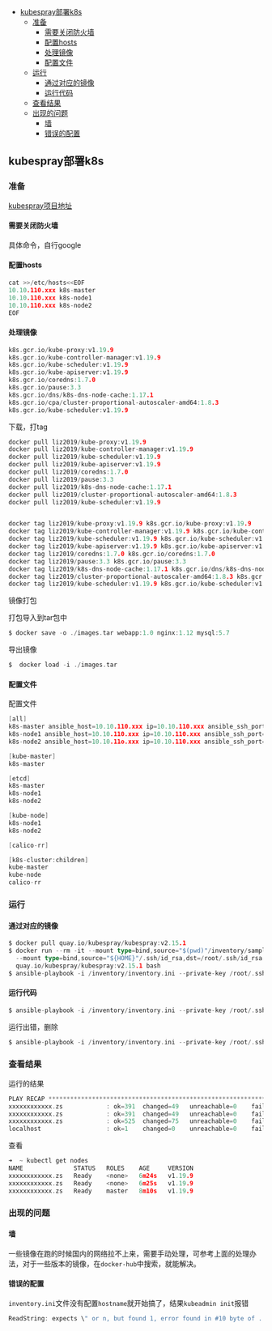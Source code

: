 <!-- START doctoc generated TOC please keep comment here to allow auto update -->
<!-- DON'T EDIT THIS SECTION, INSTEAD RE-RUN doctoc TO UPDATE -->


- [kubespray部署k8s](#kubespray%E9%83%A8%E7%BD%B2k8s)
  - [准备](#%E5%87%86%E5%A4%87)
    - [需要关闭防火墙](#%E9%9C%80%E8%A6%81%E5%85%B3%E9%97%AD%E9%98%B2%E7%81%AB%E5%A2%99)
    - [配置hosts](#%E9%85%8D%E7%BD%AEhosts)
    - [处理镜像](#%E5%A4%84%E7%90%86%E9%95%9C%E5%83%8F)
    - [配置文件](#%E9%85%8D%E7%BD%AE%E6%96%87%E4%BB%B6)
  - [运行](#%E8%BF%90%E8%A1%8C)
    - [通过对应的镜像](#%E9%80%9A%E8%BF%87%E5%AF%B9%E5%BA%94%E7%9A%84%E9%95%9C%E5%83%8F)
    - [运行代码](#%E8%BF%90%E8%A1%8C%E4%BB%A3%E7%A0%81)
  - [查看结果](#%E6%9F%A5%E7%9C%8B%E7%BB%93%E6%9E%9C)
  - [出现的问题](#%E5%87%BA%E7%8E%B0%E7%9A%84%E9%97%AE%E9%A2%98)
    - [墙](#%E5%A2%99)
    - [错误的配置](#%E9%94%99%E8%AF%AF%E7%9A%84%E9%85%8D%E7%BD%AE)

<!-- END doctoc generated TOC please keep comment here to allow auto update -->

## kubespray部署k8s

### 准备

[kubespray项目地址](https://github.com/kubernetes-sigs/kubespray)  

#### 需要关闭防火墙  

具体命令，自行google  

#### 配置hosts

```go
cat >>/etc/hosts<<EOF
10.10.110.xxx k8s-master
10.10.110.xxx k8s-node1
10.10.110.xxx k8s-node2
EOF
```

#### 处理镜像

```go
k8s.gcr.io/kube-proxy:v1.19.9
k8s.gcr.io/kube-controller-manager:v1.19.9
k8s.gcr.io/kube-scheduler:v1.19.9
k8s.gcr.io/kube-apiserver:v1.19.9
k8s.gcr.io/coredns:1.7.0
k8s.gcr.io/pause:3.3
k8s.gcr.io/dns/k8s-dns-node-cache:1.17.1
k8s.gcr.io/cpa/cluster-proportional-autoscaler-amd64:1.8.3
k8s.gcr.io/kube-scheduler:v1.19.9
```

下载，打tag
```go
docker pull liz2019/kube-proxy:v1.19.9
docker pull liz2019/kube-controller-manager:v1.19.9
docker pull liz2019/kube-scheduler:v1.19.9
docker pull liz2019/kube-apiserver:v1.19.9
docker pull liz2019/coredns:1.7.0
docker pull liz2019/pause:3.3
docker pull liz2019/k8s-dns-node-cache:1.17.1
docker pull liz2019/cluster-proportional-autoscaler-amd64:1.8.3
docker pull liz2019/kube-scheduler:v1.19.9


docker tag liz2019/kube-proxy:v1.19.9 k8s.gcr.io/kube-proxy:v1.19.9
docker tag liz2019/kube-controller-manager:v1.19.9 k8s.gcr.io/kube-controller-manager:v1.19.9
docker tag liz2019/kube-scheduler:v1.19.9 k8s.gcr.io/kube-scheduler:v1.19.9
docker tag liz2019/kube-apiserver:v1.19.9 k8s.gcr.io/kube-apiserver:v1.19.9
docker tag liz2019/coredns:1.7.0 k8s.gcr.io/coredns:1.7.0
docker tag liz2019/pause:3.3 k8s.gcr.io/pause:3.3
docker tag liz2019/k8s-dns-node-cache:1.17.1 k8s.gcr.io/dns/k8s-dns-node-cache:1.17.1
docker tag liz2019/cluster-proportional-autoscaler-amd64:1.8.3 k8s.gcr.io/cpa/cluster-proportional-autoscaler-amd64:1.8.3
docker tag liz2019/kube-scheduler:v1.19.9 k8s.gcr.io/kube-scheduler:v1.19.9
```

镜像打包

打包导入到tar包中 

```go
$ docker save -o ./images.tar webapp:1.0 nginx:1.12 mysql:5.7

```

导出镜像
```go
$  docker load -i ./images.tar
```

#### 配置文件

配置文件  

```go
[all]
k8s-master ansible_host=10.10.110.xxx ip=10.10.110.xxx ansible_ssh_port=666
k8s-node1 ansible_host=10.10.110.xxx ip=10.10.110.xxx ansible_ssh_port=666
k8s-node2 ansible_host=10.10.11o.xxx ip=10.10.110.xxx ansible_ssh_port=666

[kube-master]
k8s-master

[etcd]
k8s-master
k8s-node1
k8s-node2

[kube-node]
k8s-node1
k8s-node2

[calico-rr]

[k8s-cluster:children]
kube-master
kube-node
calico-rr
```

### 运行 

#### 通过对应的镜像

```go
$ docker pull quay.io/kubespray/kubespray:v2.15.1
$ docker run --rm -it --mount type=bind,source="$(pwd)"/inventory/sample,dst=/inventory \
  --mount type=bind,source="${HOME}"/.ssh/id_rsa,dst=/root/.ssh/id_rsa \
  quay.io/kubespray/kubespray:v2.15.1 bash
$ ansible-playbook -i /inventory/inventory.ini --private-key /root/.ssh/id_rsa cluster.yml
```

#### 运行代码

```go
$ ansible-playbook -i /inventory/inventory.ini --private-key /root/.ssh/id_rsa cluster.yml
```

运行出错，删除

```go
$ ansible-playbook -i /inventory/inventory.ini --private-key /root/.ssh/id_rsa reset.yml
```

### 查看结果

运行的结果  

```go
PLAY RECAP *************************************************************************************************************************************************************************************************
xxxxxxxxxxxx.zs            : ok=391  changed=49   unreachable=0    failed=0    skipped=639  rescued=0    ignored=1   
xxxxxxxxxxxx.zs            : ok=391  changed=49   unreachable=0    failed=0    skipped=638  rescued=0    ignored=1   
xxxxxxxxxxxx.zs            : ok=525  changed=75   unreachable=0    failed=0    skipped=1079 rescued=0    ignored=2   
localhost                  : ok=1    changed=0    unreachable=0    failed=0    skipped=0    rescued=0    ignored=0   
```

查看

```go
➜  ~ kubectl get nodes
NAME              STATUS   ROLES    AGE     VERSION
xxxxxxxxxxxx.zs   Ready    <none>   6m24s   v1.19.9
xxxxxxxxxxxx.zs   Ready    <none>   6m25s   v1.19.9
xxxxxxxxxxxx.zs   Ready    master   8m10s   v1.19.9
```

### 出现的问题

#### 墙

一些镜像在跑的时候国内的网络拉不上来，需要手动处理，可参考上面的处理办法，对于一些版本的镜像，在`docker-hub`中搜索，就能解决。  

#### 错误的配置

`inventory.ini`文件没有配置`hostname`就开始搞了，结果`kubeadmin init`报错  

```go
ReadString: expects \" or n, but found 1, error found in #10 byte of ...|s.local\",10,\"base-se|..., bigger context
```
